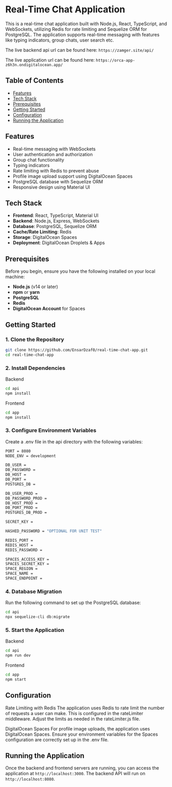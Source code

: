 # Real-Time Chat Application

This is a real-time chat application built with Node.js, React, TypeScript, and WebSockets, utilizing Redis for rate limiting and Sequelize ORM for PostgreSQL. The application supports real-time messaging with features like typing indicators, group chats, user search etc.

The live backend api url can be found here: `https://zamger.site/api/`

The live application url can be found here: `https://orca-app-z6h3n.ondigitalocean.app/`

## Table of Contents

- [Features](#features)
- [Tech Stack](#tech-stack)
- [Prerequisites](#prerequisites)
- [Getting Started](#getting-started)
- [Configuration](#configuration)
- [Running the Application](#running-the-application)

## Features

- Real-time messaging with WebSockets
- User authentication and authorization
- Group chat functionality
- Typing indicators
- Rate limiting with Redis to prevent abuse
- Profile image upload support using DigitalOcean Spaces
- PostgreSQL database with Sequelize ORM
- Responsive design using Material UI

## Tech Stack

- **Frontend**: React, TypeScript, Material UI
- **Backend**: Node.js, Express, WebSockets
- **Database**: PostgreSQL, Sequelize ORM
- **Cache/Rate Limiting**: Redis
- **Storage**: DigitalOcean Spaces
- **Deployment**: DigitalOcean Droplets & Apps

## Prerequisites

Before you begin, ensure you have the following installed on your local machine:

- **Node.js** (v14 or later)
- **npm** or **yarn**
- **PostgreSQL**
- **Redis**
- **DigitalOcean Account** for Spaces

## Getting Started

### 1. Clone the Repository

```bash
git clone https://github.com/EnsarDzaf0/real-time-chat-app.git
cd real-time-chat-app
```

### 2. Install Dependencies

Backend
```bash
cd api
npm install
```

Frontend
```bash
cd app
npm install
```

### 3. Configure Environment Variables

Create a .env file in the api directory with the following variables:
```bash
PORT = 8080
NODE_ENV = development

DB_USER = 
DB_PASSWORD =  
DB_HOST = 
DB_PORT = 
POSTGRES_DB =   

DB_USER_PROD = 
DB_PASSWORD_PROD = 
DB_HOST_PROD = 
DB_PORT_PROD = 
POSTGRES_DB_PROD = 

SECRET_KEY = 

HASHED_PASSWORD = "OPTIONAL FOR UNIT TEST"

REDIS_PORT = 
REDIS_HOST = 
REDIS_PASSWORD = 

SPACES_ACCESS_KEY = 
SPACES_SECRET_KEY = 
SPACE_REGION = 
SPACE_NAME = 
SPACE_ENDPOINT = 
```

### 4. Database Migration
Run the following command to set up the PostgreSQL database:
```bash
cd api
npx sequelize-cli db:migrate
```

### 5. Start the Application
Backend
```bash
cd api
npm run dev
```

Frontend
```bash
cd app
npm start
```

## Configuration
Rate Limiting with Redis
The application uses Redis to rate limit the number of requests a user can make. This is configured in the rateLimiter middleware. Adjust the limits as needed in the rateLimiter.js file.

DigitalOcean Spaces
For profile image uploads, the application uses DigitalOcean Spaces. Ensure your environment variables for the Spaces configuration are correctly set up in the .env file.

## Running the Application

Once the backend and frontend servers are running, you can access the application at `http://localhost:3000`. The backend API will run on `http://localhost:8080`.
